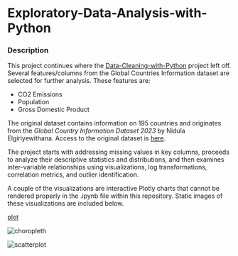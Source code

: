 # Exploratory-Data-Analysis-with-Python
### Description
This project continues where the [Data-Cleaning-with-Python](https://github.com/Mcfeenix/Data-Cleaning-with-Python.git) project left off. Several features/columns from the Global Countries Information dataset are selected for further analysis. These features are:
- CO2 Emissions
- Population
- Gross Domestic Product

The original dataset contains information on 195 countries and originates from the *Global Country Information Dataset 2023* by Nidula Elgiriyewithana. Access to the original dataset is [here](https://www.kaggle.com/datasets/nelgiriyewithana/countries-of-the-world-2023/data).

The project starts with addressing missing values in key columns, proceeds to analyze their descriptive statistics and distributions, and then examines inter-variable relationships using visualizations, log transformations, correlation metrics, and outlier identification.

A couple of the visualizations are interactive Plotly charts that cannot be rendered properly in the .ipynb file within this repository. Static images of these visualizations are included below.

[plot](https://github.com/Mcfeenix/Exploratory-Data-Analysis-with-Python/plotly_scatter.html)

![choropleth](https://github.com/user-attachments/assets/fe8374a0-6c90-46ff-9ab8-6fe2e5a264a0)

![scatterplot](https://github.com/user-attachments/assets/3264056d-78fd-434c-bf66-91b51b4476ce)

